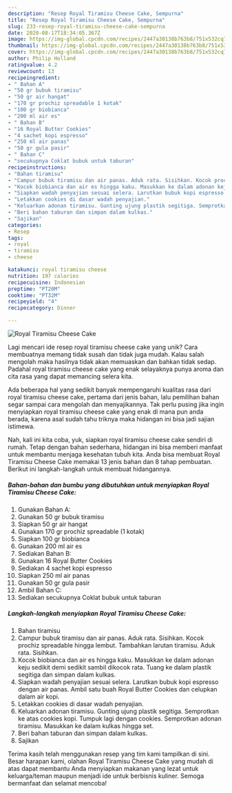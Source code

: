 ```yaml
---
description: "Resep Royal Tiramisu Cheese Cake, Sempurna"
title: "Resep Royal Tiramisu Cheese Cake, Sempurna"
slug: 233-resep-royal-tiramisu-cheese-cake-sempurna
date: 2020-08-17T18:34:05.367Z
image: https://img-global.cpcdn.com/recipes/2447a30138b763b8/751x532cq70/royal-tiramisu-cheese-cake-foto-resep-utama.jpg
thumbnail: https://img-global.cpcdn.com/recipes/2447a30138b763b8/751x532cq70/royal-tiramisu-cheese-cake-foto-resep-utama.jpg
cover: https://img-global.cpcdn.com/recipes/2447a30138b763b8/751x532cq70/royal-tiramisu-cheese-cake-foto-resep-utama.jpg
author: Philip Holland
ratingvalue: 4.2
reviewcount: 13
recipeingredient:
- " Bahan A"
- "50 gr bubuk tiramisu"
- "50 gr air hangat"
- "170 gr prochiz spreadable 1 kotak"
- "100 gr biobianca"
- "200 ml air es"
- " Bahan B"
- "16 Royal Butter Cookies"
- "4 sachet kopi espresso"
- "250 ml air panas"
- "50 gr gula pasir"
- " Bahan C"
- "secukupnya Coklat bubuk untuk taburan"
recipeinstructions:
- "Bahan tiramisu"
- "Campur bubuk tiramisu dan air panas. Aduk rata. Sisihkan. Kocok prochiz spreadable hingga lembut. Tambahkan larutan tiramisu. Aduk rata. Sisihkan."
- "Kocok biobianca dan air es hingga kaku. Masukkan ke dalam adonan keju sedikit demi sedikit sambil dikocok rata. Tuang ke dalam plastik segitiga dan simpan dalam kulkas."
- "Siapkan wadah penyajian sesuai selera. Larutkan bubuk kopi espresso dengan air panas. Ambil satu buah Royal Butter Cookies dan celupkan dalam air kopi."
- "Letakkan cookies di dasar wadah penyajian."
- "Keluarkan adonan tiramisu. Gunting ujung plastik segitiga. Semprotkan ke atas cookies kopi. Tumpuk lagi dengan cookies. Semprotkan adonan tiramisu. Masukkan ke dalam kulkas hingga set."
- "Beri bahan taburan dan simpan dalam kulkas."
- "Sajikan"
categories:
- Resep
tags:
- royal
- tiramisu
- cheese

katakunci: royal tiramisu cheese 
nutrition: 197 calories
recipecuisine: Indonesian
preptime: "PT20M"
cooktime: "PT32M"
recipeyield: "4"
recipecategory: Dinner

---
```



![Royal Tiramisu Cheese Cake](https://img-global.cpcdn.com/recipes/2447a30138b763b8/751x532cq70/royal-tiramisu-cheese-cake-foto-resep-utama.jpg)

Lagi mencari ide resep royal tiramisu cheese cake yang unik? Cara membuatnya memang tidak susah dan tidak juga mudah. Kalau salah mengolah maka hasilnya tidak akan memuaskan dan bahkan tidak sedap. Padahal royal tiramisu cheese cake yang enak selayaknya punya aroma dan cita rasa yang dapat memancing selera kita.



Ada beberapa hal yang sedikit banyak mempengaruhi kualitas rasa dari royal tiramisu cheese cake, pertama dari jenis bahan, lalu pemilihan bahan segar sampai cara mengolah dan menyajikannya. Tak perlu pusing jika ingin menyiapkan royal tiramisu cheese cake yang enak di mana pun anda berada, karena asal sudah tahu triknya maka hidangan ini bisa jadi sajian istimewa.


Nah, kali ini kita coba, yuk, siapkan royal tiramisu cheese cake sendiri di rumah. Tetap dengan bahan sederhana, hidangan ini bisa memberi manfaat untuk membantu menjaga kesehatan tubuh kita. Anda bisa membuat Royal Tiramisu Cheese Cake memakai 13 jenis bahan dan 8 tahap pembuatan. Berikut ini langkah-langkah untuk membuat hidangannya.

<!--inarticleads1-->

##### Bahan-bahan dan bumbu yang dibutuhkan untuk menyiapkan Royal Tiramisu Cheese Cake:

1. Gunakan  Bahan A:
1. Gunakan 50 gr bubuk tiramisu
1. Siapkan 50 gr air hangat
1. Gunakan 170 gr prochiz spreadable (1 kotak)
1. Siapkan 100 gr biobianca
1. Gunakan 200 ml air es
1. Sediakan  Bahan B:
1. Gunakan 16 Royal Butter Cookies
1. Sediakan 4 sachet kopi espresso
1. Siapkan 250 ml air panas
1. Gunakan 50 gr gula pasir
1. Ambil  Bahan C:
1. Sediakan secukupnya Coklat bubuk untuk taburan




<!--inarticleads2-->

##### Langkah-langkah menyiapkan Royal Tiramisu Cheese Cake:

1. Bahan tiramisu
1. Campur bubuk tiramisu dan air panas. Aduk rata. Sisihkan. Kocok prochiz spreadable hingga lembut. Tambahkan larutan tiramisu. Aduk rata. Sisihkan.
1. Kocok biobianca dan air es hingga kaku. Masukkan ke dalam adonan keju sedikit demi sedikit sambil dikocok rata. Tuang ke dalam plastik segitiga dan simpan dalam kulkas.
1. Siapkan wadah penyajian sesuai selera. Larutkan bubuk kopi espresso dengan air panas. Ambil satu buah Royal Butter Cookies dan celupkan dalam air kopi.
1. Letakkan cookies di dasar wadah penyajian.
1. Keluarkan adonan tiramisu. Gunting ujung plastik segitiga. Semprotkan ke atas cookies kopi. Tumpuk lagi dengan cookies. Semprotkan adonan tiramisu. Masukkan ke dalam kulkas hingga set.
1. Beri bahan taburan dan simpan dalam kulkas.
1. Sajikan




Terima kasih telah menggunakan resep yang tim kami tampilkan di sini. Besar harapan kami, olahan Royal Tiramisu Cheese Cake yang mudah di atas dapat membantu Anda menyiapkan makanan yang lezat untuk keluarga/teman maupun menjadi ide untuk berbisnis kuliner. Semoga bermanfaat dan selamat mencoba!
